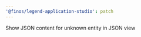 ```yaml
---
'@finos/legend-application-studio': patch
---
```


Show JSON content for unknown entity in JSON view